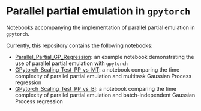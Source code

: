 # Parallel partial emulation in `gpytorch`

Notebooks accompanying the implementation of parallel partial emulation in `gpytorch`.

Currently, this repository contains the following notebooks:
- [Parallel_Partial_GP_Regression](Parallel_Partial_GP_Regression.ipynb): an example notebook demonstrating the use of parallel partial emulation with `gpytorch`
- [GPytorch_Scaling_Test_PP_vs_MT](GPytorch_Scaling_Test_PP_vs_MT.ipynb): a notebook comparing the time complexity of parallel partial emulation and multitask Gaussian Process regression
- [GPytorch_Scaling_Test_PP_vs_BI](GPytorch_Scaling_Test_PP_vs_BI.ipynb): a notebook comparing the time complexity of parallel partial emulation and batch-independent Gaussian Process regression
